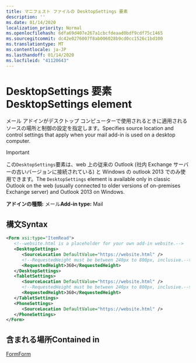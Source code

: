 ```yaml
---
title: マニフェスト ファイルの DesktopSettings 要素
description: ''
ms.date: 01/14/2020
localization_priority: Normal
ms.openlocfilehash: 6dfa69d407e267a1cbcfdeaad0bdf9cdf75c1465
ms.sourcegitcommit: dc42e0276007f8ab006028b9cd0cc1526c1bd100
ms.translationtype: MT
ms.contentlocale: ja-JP
ms.lasthandoff: 01/14/2020
ms.locfileid: "41120643"
---
```

# <a name="desktopsettings-element"></a><span data-ttu-id="2f611-102">DesktopSettings 要素</span><span class="sxs-lookup"><span data-stu-id="2f611-102">DesktopSettings element</span></span>

<span data-ttu-id="2f611-103">メール アドインがデスクトップ コンピューターで使用されるときに適用されるソースの場所と制御の設定を指定します。</span><span class="sxs-lookup"><span data-stu-id="2f611-103">Specifies source location and control settings that apply when your mail add-in is used on a desktop computer.</span></span>

> [!IMPORTANT]
> <span data-ttu-id="2f611-104">この`DesktopSettings`要素は、web 上の従来の Outlook (社内 Exchange サーバーの古いバージョンに接続されている) と Windows の outlook 2013 でのみ使用できます。</span><span class="sxs-lookup"><span data-stu-id="2f611-104">The `DesktopSettings` element is available only in classic Outlook on the web (usually connected to older versions of on-premises Exchange server) and Outlook 2013 on Windows.</span></span>

<span data-ttu-id="2f611-105">**アドインの種類:** メール</span><span class="sxs-lookup"><span data-stu-id="2f611-105">**Add-in type:** Mail</span></span>

## <a name="syntax"></a><span data-ttu-id="2f611-106">構文</span><span class="sxs-lookup"><span data-stu-id="2f611-106">Syntax</span></span>

```XML
<Form xsi:type="ItemRead">
   <!--website.html is a placeholder for your own add-in website.-->
   <DesktopSettings>
      <SourceLocation DefaultValue="https://website.html" />
      <!--RequestedHeight must be between 240px to 800px, inclusive.-->
      <RequestedHeight>360</RequestedHeight>
   </DesktopSettings>
   <TabletSettings>
      <SourceLocation DefaultValue="https://website.html" />
      <!--RequestedHeight must be between 240px to 800px, inclusive.-->
      <RequestedHeight>360</RequestedHeight>
   </TabletSettings>
   <PhoneSettings>
      <SourceLocation DefaultValue="https://website.html" />
   </PhoneSettings>
</Form>
```

## <a name="contained-in"></a><span data-ttu-id="2f611-107">含まれる場所</span><span class="sxs-lookup"><span data-stu-id="2f611-107">Contained in</span></span>

[<span data-ttu-id="2f611-108">Form</span><span class="sxs-lookup"><span data-stu-id="2f611-108">Form</span></span>](form.md)
